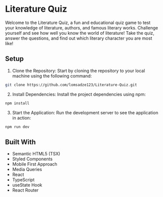 # Literature Quiz

Welcome to the Literature Quiz, a fun and educational quiz game to test your knowledge of literature, authors, and famous literary works. Challenge yourself and see how well you know the world of literature! Take the quiz, answer the questions, and find out which literary character you are most like!

## Setup
1. Clone the Repository: Start by cloning the repository to your local machine using the following command:
```bash
git clone https://github.com/lomsadze123/Literature-Quiz.git
```
2. Install Dependencies: Install the project dependencies using npm:
```bash
npm install
```
3. Start the Application: Run the development server to see the application in action:

```bash
npm run dev
```

## Built With
- Semantic HTML5 (TSX)
- Styled Components
- Mobile First Approach
- Media Queries
- React
- TypeScript
- useState Hook
- React Router
